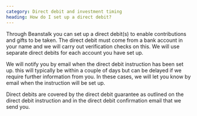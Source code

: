 ```yaml
---
category: Direct debit and investment timing
heading: How do I set up a direct debit?
---
```


Through Beanstalk you can set up a direct debit(s) to enable contributions and gifts to be taken.  The direct debit must come from a bank account in your name and we will carry out verification checks on this. We will use separate direct debits for each account you have set up.

We will notify you by email when the direct debit instruction has been set up. this will typically be within a couple of days but can be delayed if we require further information from you. In these cases, we will let you know by email when the instruction will be set up.

Direct debits are covered by the direct debit guarantee as outlined on the direct debit instruction and in the direct debit confirmation email that we send you.